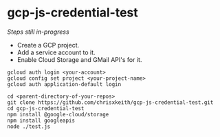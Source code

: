 # gcp-js-credential-test
*Steps still in-progress*
- Create a GCP project.
- Add a service account to it.
- Enable Cloud Storage and GMail API's for it.
```
gcloud auth login <your-account>
gcloud config set project <your-project-name>
gcloud auth application-default login

cd <parent-directory-of-your-repos>
git clone https://github.com/chrisxkeith/gcp-js-credential-test.git
cd gcp-js-credential-test
npm install @google-cloud/storage
npm install googleapis
node ./test.js
```
